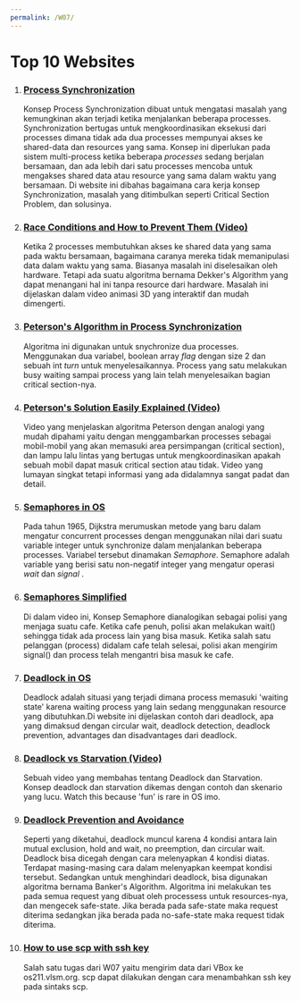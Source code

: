 ```yaml
---
permalink: /W07/
---
```


# Top 10 Websites

1. ### [Process Synchronization](https://www.studytonight.com/operating-system/process-synchronization)
	Konsep Process Synchronization dibuat untuk mengatasi masalah yang kemungkinan akan terjadi ketika menjalankan beberapa processes. Synchronization bertugas untuk mengkoordinasikan eksekusi dari processes dimana tidak ada dua processes mempunyai akses ke shared-data dan resources yang sama. Konsep ini diperlukan pada sistem multi-process ketika beberapa *processes* sedang berjalan bersamaan, dan ada lebih dari satu processes mencoba untuk mengakses shared data atau resource yang sama dalam waktu yang bersamaan. Di website ini dibahas bagaimana cara kerja konsep Synchronization, masalah yang ditimbulkan seperti Critical Section Problem, dan solusinya.

2. ### [Race Conditions and How to Prevent Them (Video)](https://www.youtube.com/watch?v=MqnpIwN7dz0)
	Ketika 2 processes membutuhkan akses ke shared data yang sama pada waktu bersamaan, bagaimana caranya mereka tidak memanipulasi data dalam waktu yang sama. Biasanya masalah ini diselesaikan oleh hardware. Tetapi ada suatu algoritma bernama Dekker's Algorithm yang dapat menangani hal ini tanpa resource dari hardware. Masalah ini dijelaskan dalam video animasi 3D yang interaktif dan mudah dimengerti.

3. ### [Peterson's Algorithm in Process Synchronization](https://www.geeksforgeeks.org/petersons-algorithm-in-process-synchronization/)
	Algoritma ini digunakan untuk snychronize dua processes. Menggunakan dua variabel, boolean array *flag* dengan size 2 dan sebuah int *turn* untuk menyelesaikannya. Process yang satu melakukan busy waiting sampai process yang lain telah menyelesaikan bagian critical section-nya.

4. ### [Peterson's Solution Easily Explained (Video)](https://www.youtube.com/watch?v=r3Ma_4_vF2s)
	Video yang menjelaskan algoritma Peterson dengan analogi yang mudah dipahami yaitu dengan menggambarkan processes sebagai mobil-mobil yang akan memasuki area persimpangan (critical section), dan lampu lalu lintas yang bertugas untuk mengkoordinasikan apakah sebuah mobil dapat masuk critical section atau tidak. Video yang lumayan singkat tetapi informasi yang ada didalamnya sangat padat dan detail.

5. ### [Semaphores in OS](https://www.studytonight.com/operating-system/introduction-to-semaphores)
	Pada tahun 1965, Dijkstra merumuskan metode yang baru dalam mengatur concurrent processes dengan menggunakan nilai dari suatu variable integer untuk synchronize dalam menjalankan beberapa processes. Variabel tersebut dinamakan *Semaphore*. Semaphore adalah variable yang berisi satu non-negatif integer yang mengatur operasi *wait* dan *signal* .

6. ### [Semaphores Simplified](https://www.youtube.com/watch?v=PQ5aK5wLCQE)
	Di dalam video ini, Konsep Semaphore dianalogikan sebagai polisi yang menjaga suatu cafe. Ketika cafe penuh, polisi akan melakukan wait() sehingga tidak ada process lain yang bisa masuk. Ketika salah satu pelanggan (process) didalam cafe telah selesai, polisi akan mengirim signal() dan process telah mengantri bisa masuk ke cafe.

7. ### [Deadlock in OS](https://www.guru99.com/deadlock-in-operating-system.html)
	Deadlock adalah situasi yang terjadi dimana process memasuki 'waiting state' karena waiting process yang lain sedang menggunakan resource yang dibutuhkan.Di website ini dijelaskan contoh dari deadlock, apa yang dimaksud dengan circular wait, deadlock detection, deadlock prevention, advantages dan disadvantages dari deadlock.

8. ### [Deadlock vs Starvation (Video)](https://www.youtube.com/watch?v=rut1o-yBpwo)
	Sebuah video yang membahas tentang Deadlock dan Starvation. Konsep deadlock dan starvation dikemas dengan contoh dan skenario yang lucu. Watch this because 'fun' is rare in OS imo.

9. ### [Deadlock Prevention and Avoidance](https://www.geeksforgeeks.org/deadlock-prevention/)
	Seperti yang diketahui, deadlock muncul karena 4 kondisi antara lain mutual exclusion, hold and wait, no preemption, dan circular wait. Deadlock bisa dicegah dengan cara melenyapkan 4 kondisi diatas. Terdapat masing-masing cara dalam melenyapkan keempat kondisi tersebut. Sedangkan untuk menghindari deadlock, bisa digunakan algoritma bernama Banker's Algorithm. Algoritma ini melakukan tes pada semua request yang dibuat oleh processess untuk resources-nya, dan mengecek safe-state. Jika berada pada safe-state maka request diterima sedangkan jika berada pada no-safe-state maka request tidak diterima.

10. ### [How to use scp with ssh key](https://www.techrepublic.com/article/how-to-use-secure-copy-with-ssh-key-authentication/)
	Salah satu tugas dari W07 yaitu mengirim data dari VBox ke os211.vlsm.org. scp dapat dilakukan dengan cara menambahkan ssh key pada sintaks scp.
